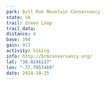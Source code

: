 ```yaml
---
park: Bull Run Mountain Conservancy
state: VA
trail: Green Loop
trail_data:
distance: 4
base: 394
gain: 917
activity: hiking
info: http://brmconservancy.org/
lat: "38.8246137"
lon: "-77.7057469"
date: 2014-10-25
---
```

